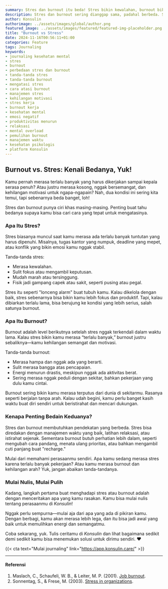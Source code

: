 ```yaml
---
summary: Stres dan burnout itu beda! Stres bikin kewalahan, burnout bikin kosong. Kenali tandanya dan cari cara mengatasinya sesuai kebutuhanmu.
description: Stres dan burnout sering dianggap sama, padahal berbeda. Stres terjadi saat kamu merasa terbebani dengan tuntutan yang berlebihan, membuatmu kewalahan. Sementara itu, burnout adalah hasil dari stres yang tidak tertangani dalam jangka panjang, membuatmu merasa hampa dan kehilangan motivasi. Penting untuk memahami perbedaannya agar kamu bisa mengambil langkah yang tepat untuk mengatasinya. Stres biasanya bisa diredakan dengan manajemen waktu dan istirahat, sedangkan burnout butuh perhatian lebih mendalam seperti evaluasi prioritas atau rehat panjang. Mulai kenali dirimu dan ceritakan perasaanmu di Konsulin!
author: Konsulin
authorimage: ../assets/images/global/author.png
featured_image: ../assets/images/featured/featured-img-placeholder.png
title: "Burnout vs Stress"
date: 2024-11-16T00:56:11+01:00
categories: Feature
tags: Journaling
keywords:
- journaling kesehatan mental
- stres
- burnout
- perbedaan stres dan burnout
- tanda-tanda stres
- tanda-tanda burnout
- mengatasi stres
- cara atasi burnout
- manajemen stres
- kehilangan motivasi
- stres kerja
- burnout kerja
- kesehatan mental
- emosi negatif
- produktivitas menurun
- relaksasi
- mental overload
- pemulihan burnout
- manajemen waktu
- kesehatan psikologis
- platform Konsulin
---
```


## Burnout vs. Stres: Kenali Bedanya, Yuk!

Kamu pernah merasa terlalu banyak yang harus dikerjakan sampai kepala serasa penuh? Atau justru merasa kosong, nggak bersemangat, dan kehilangan motivasi untuk ngapa-ngapain? Nah, dua kondisi ini sering kita temui, tapi sebenarnya beda banget, loh! 

Stres dan burnout punya ciri khas masing-masing. Penting buat tahu bedanya supaya kamu bisa cari cara yang tepat untuk mengatasinya.

### Apa Itu Stres?

Stres biasanya muncul saat kamu merasa ada terlalu banyak tuntutan yang harus dipenuhi. Misalnya, tugas kantor yang numpuk, deadline yang mepet, atau konflik yang bikin emosi kamu nggak stabil. 

Tanda-tanda stres:
- Merasa kewalahan.
- Sulit fokus atau mengambil keputusan.
- Mudah marah atau tersinggung.
- Fisik jadi gampang capek atau sakit, seperti pusing atau pegal.

Stres itu seperti "lonceng alarm" buat tubuh kamu. Kalau dikelola dengan baik, stres sebenarnya bisa bikin kamu lebih fokus dan produktif. Tapi, kalau dibiarkan terlalu lama, bisa berujung ke kondisi yang lebih serius, salah satunya burnout.

### Apa Itu Burnout?

Burnout adalah level berikutnya setelah stres nggak terkendali dalam waktu lama. Kalau stres bikin kamu merasa “terlalu banyak,” burnout justru sebaliknya—kamu kehilangan semangat dan motivasi. 

Tanda-tanda burnout:
- Merasa hampa dan nggak ada yang berarti.
- Sulit merasa bangga atas pencapaian.
- Energi menurun drastis, meskipun nggak ada aktivitas berat.
- Sering merasa nggak peduli dengan sekitar, bahkan pekerjaan yang dulu kamu cintai.

Burnout sering bikin kamu merasa terputus dari dunia di sekitarmu. Rasanya seperti berjalan tanpa arah. Kalau udah begini, kamu perlu banget kasih waktu buat diri sendiri untuk beristirahat dan mencari dukungan.

### Kenapa Penting Bedain Keduanya?

Stres dan burnout membutuhkan pendekatan yang berbeda. Stres bisa diredakan dengan manajemen waktu yang baik, latihan relaksasi, atau istirahat sejenak. Sementara burnout butuh perhatian lebih dalam, seperti mengubah cara pandang, menata ulang prioritas, atau bahkan mengambil cuti panjang buat "recharge."

Mulai dari memahami perasaanmu sendiri. Apa kamu sedang merasa stres karena terlalu banyak pekerjaan? Atau kamu merasa burnout dan kehilangan arah? Yuk, jangan abaikan tanda-tandanya.

### Mulai Nulis, Mulai Pulih

Kadang, langkah pertama buat menghadapi stres atau burnout adalah dengan menceritakan apa yang kamu rasakan. Kamu bisa mulai nulis tentang perasaanmu di *Konsulin*! 

Nggak perlu sempurna—mulai aja dari apa yang ada di pikiran kamu. Dengan berbagi, kamu akan merasa lebih lega, dan itu bisa jadi awal yang baik untuk memulihkan energi dan semangatmu.

Coba sekarang, yuk. Tulis ceritamu di *Konsulin* dan lihat bagaimana sedikit demi sedikit kamu bisa menemukan solusi untuk dirimu sendiri. ❤️

{{< cta text="Mulai journaling" link="https://app.konsulin.care/" >}}

---

#### Referensi

1. Maslach, C., Schaufeli, W. B., & Leiter, M. P. (2001). [Job burnout](https://d1wqtxts1xzle7.cloudfront.net/41682779/Job_Burnout20160128-8141-18je454-libre.pdf?1453984574=&response-content-disposition=inline%3B+filename%3DJ_OB_B_URNOUT.pdf&Expires=1731718702&Signature=gi5tbfAFELuHvHtcsaVvFTNOXxCeTU8RP-ZlhZ3ou8MQ5LUkgSTF2bE-CoPrqFqmVOkE83KDFu1nBmCMHPaoeQ0VhZghwi7mHSs3L1IbQ9AQqIDdQsrvRJeNjPCQEer0O5Oq3R710P2~bMmAfxoXSVizRWSVWwe7kjHnv5gvGTdvQWajTC1KDTbniZpoe0UcQMZwUHUgKnCVX61kYVbksW9MJ2lAdPNOUzrm~DrULp1ORsQ~VE5M2po8jDP7dMqTda7lU9CuyuTaVozCoVtw-CZzITOr0ruxinJTHN--L~3NOXWHfJfGoI6ZLx-HxAvbZ7NSwWXArVk8CJ4NTc6j3A__&Key-Pair-Id=APKAJLOHF5GGSLRBV4ZA).
1. Sonnentag, S., & Frese, M. (2003). [Stress in organizations](https://kops.uni-konstanz.de/server/api/core/bitstreams/fc3e215c-3351-44d1-aa02-0cfb0d5bbc42/content).
